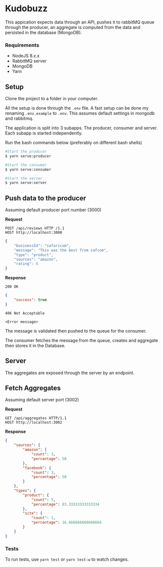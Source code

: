 # Kudobuzz

This appication expects data through an API, pushes it to rabbitMQ queue through the producer, an aggregate is computed from the data and persisted in the database (MongoDB).

### Requirements 
- NodeJS 8.x.x
- RabbitMQ server
- MongoDB
- Yarn

## Setup

Clone the project to a folder in your computer.

All the setup is done through the `.env` file. A fast setup can be done my renaming `.env.example` to `.env`. This assumes default settings in mongodb and rabbitmq.

The application is split into 3 subapps. The producer, consumer and server. Each subapp is started independently.

Run the bash commands below (preferably on different bash shells)

```bash
#Start the producer
$ yarn serve:producer

#Start the consumer
$ yarn serve:consumer

#Start the server
$ yarn serve:server
```
## **Push data to the producer**

Assuming default producer port number (3000)

**Request**

`POST /api/reviews HTTP /1.1`   
`HOST http://localhost:3000`

```javascript
{
    "businessId": "safaricom",
    "message": "This was the best from safcom",
    "type": "product",
    "sources": "amazon",
    "rating": 4
}
``` 
**Response**

`200 OK`
```json
{
    "success": true
}
```

`406 Not Acceptable`
```
<Error message>
```

The message is validated then pushed to the queue for the consumer.

The consumer fetches the message from the queue, creates and aggregate then stores it in the Database.

## Server

The aggregates are exposed through the server by an endpoint.

## **Fetch Aggregates**

Assuming default server port (3002)

**Request**

`GET /api/aggregates HTTP/1.1`   
`HOST http://localhost:3002`

**Response**
```json
{
    "sources": {
        "amazon": {
            "count": 3,
            "percentage": 50
        },
        "facebook": {
            "count": 3,
            "percentage": 50
        }
    },
    "types": {
        "product": {
            "count": 5,
            "percentage": 83.33333333333334
        },
        "site": {
            "count": 1,
            "percentage": 16.666666666666664
        }
    }
}
```

### **Tests**

To run tests, use `yarn test` or `yarn test:w` to watch changes.





